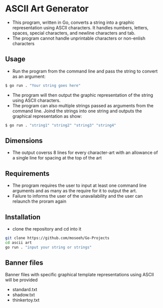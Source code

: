 # ASCII Art Generator

- This program, written in Go, converts a string into a graphic representation using ASCII characters. It handles numbers, letters, spaces, special characters, and newline characters and tab.
- The program cannot handle unprintable characters or non-enlish characters


## Usage

- Run the program from the command line and pass the string to convert as an argument:

```bash
$ go run . "Your string goes here"

``` 
- The program will then output the graphic representation of the string using ASCII characters.
- The program can also multiple strings passed as arguments from the command line. Joind the strings into one string and outputs the graphical representation as show:

``` bash 
$ go run . "string1" "string2" "string3" "string4"

```

## Dimensions 
- The output coverss 8 lines for every character-art with an allowance of a single line for spacing at the top of the art


## Requirements 
- The program requires the user to input at least one command line arguments and as many as the require for it to output the art. 
- Failure to informs the user of the unavailability and the user can relaunch the proram again


## Installation 
- clone the repository and cd into it
``` bash 
git clone https://github.com/moseeh/Go-Projects
cd ascii art 
go run . "input your string or strings"


```

## Banner files
Banner files with specific graphical template representations using ASCII will be provided
- standard.txt
- shadow.txt
- thinkertoy.txt